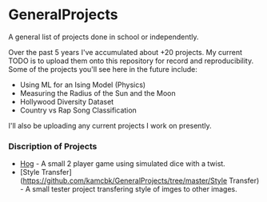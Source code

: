 # GeneralProjects
A general list of projects done in school or independently.

Over the past 5 years I've accumulated about +20 projects. My current TODO is to upload them onto this repository for record and reproducibility. Some of the projects you'll see here in the future include:

* Using ML for an Ising Model (Physics)
* Measuring the Radius of the Sun and the Moon 
* Hollywood Diversity Dataset
* Country vs Rap Song Classification

I'll also be uploading any current projects I work on presently.

### Discription of Projects
* [Hog](https://github.com/kamcbk/GeneralProjects/tree/master/Hog) - A small 2 player game using simulated dice with a twist.
* [Style Transfer](https://github.com/kamcbk/GeneralProjects/tree/master/Style Transfer) - A small tester project transfering style of imges to other images.
